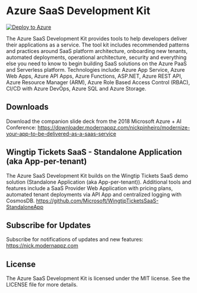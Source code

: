 # Azure SaaS Development Kit
[![Deploy to Azure](http://azuredeploy.net/deploybutton.png)](https://azuredeploy.net/)

The Azure SaaS Development Kit provides tools to help developers deliver their applications as a service.  The tool kit includes recommended patterns and practices around SaaS platform architecture, onboarding new tenants, automated deployments, operational architecture, security and everything else you need to know to begin building SaaS solutions on the Azure PaaS and Serverless platform.   Technologies include:  Azure App Service, Azure Web Apps, Azure API Apps, Azure Functions, ASP.NET, Azure REST API, Azure Resource Manager (ARM), Azure Role Based Access Control (RBAC), CI/CD with Azure DevOps, Azure SQL and Azure Storage. 

## Downloads
Download the companion slide deck from the 2018 Microsoft Azure + AI Conference:
https://downloader.modernappz.com/nickpinheiro/modernize-your-app-to-be-delivered-as-a-saas-service

## Wingtip Tickets SaaS - Standalone Application (aka App-per-tenant)
The Azure SaaS Development Kit builds on the Wingtip Tickets SaaS demo solution (Standalone Application (aka App-per-tenant)).  Additional tools and features include a SaaS Provider Web Application with pricing plans, automated tenant deployments via API App and centralized logging with CosmosDB.
https://github.com/Microsoft/WingtipTicketsSaaS-StandaloneApp

## Subscribe for Updates
Subscribe for notifications of updates and new features:
https://nick.modernappz.com   

## License
The Azure SaaS Development Kit is licensed under the MIT license. See the LICENSE file for more details.